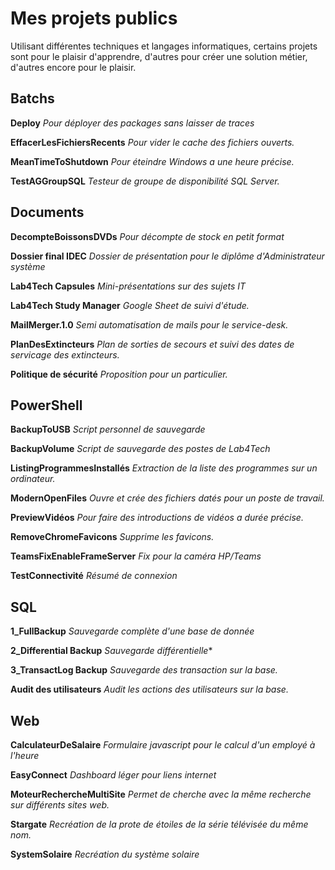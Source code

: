 # Mes projets publics
Utilisant différentes techniques et langages informatiques, certains projets sont pour le plaisir d'apprendre, d'autres pour créer une solution métier, d'autres encore pour le plaisir.

## Batchs

**Deploy**
*Pour déployer des packages sans laisser de traces*

**EffacerLesFichiersRecents**
*Pour vider le cache des fichiers ouverts.*

**MeanTimeToShutdown**
*Pour éteindre Windows a une heure précise.*

**TestAGGroupSQL**
*Testeur de groupe de disponibilité SQL Server.*

## Documents

**DecompteBoissonsDVDs**
*Pour décompte de stock en petit format*

**Dossier final IDEC**
*Dossier de présentation pour le diplôme d'Administrateur système*

**Lab4Tech Capsules**
*Mini-présentations sur des sujets IT*

**Lab4Tech Study Manager**
*Google Sheet de suivi d'étude.*

**MailMerger.1.0**
*Semi automatisation de mails pour le service-desk.*

**PlanDesExtincteurs**
*Plan de sorties de secours et suivi des dates de servicage des extincteurs.*

**Politique de sécurité**
*Proposition pour un particulier.*

## PowerShell

**BackupToUSB**
*Script personnel de sauvegarde*

**BackupVolume**
*Script de sauvegarde des postes de Lab4Tech*

**ListingProgrammesInstallés**
*Extraction de la liste des programmes sur un ordinateur.*

**ModernOpenFiles**
*Ouvre et crée des fichiers datés pour un poste de travail.*

**PreviewVidéos**
*Pour faire des introductions de vidéos a durée précise.*

**RemoveChromeFavicons**
*Supprime les favicons.*

**TeamsFixEnableFrameServer**
*Fix pour la caméra HP/Teams*

**TestConnectivité**
*Résumé de connexion*

## SQL

**1_FullBackup**
*Sauvegarde complète d'une base de donnée*

**2_Differential Backup**
*Sauvegarde différentielle**

**3_TransactLog Backup**
*Sauvegarde des transaction sur la base.*

**Audit des utilisateurs**
*Audit les actions des utilisateurs sur la base.*

## Web

**CalculateurDeSalaire**
*Formulaire javascript pour le calcul d'un employé à l'heure*

**EasyConnect**
*Dashboard léger pour liens internet*

**MoteurRechercheMultiSite**
*Permet de cherche avec la même recherche sur différents sites web.*

**Stargate**
*Recréation de la prote de étoiles de la série télévisée du même nom.*

**SystemSolaire**
*Recréation du système solaire*
